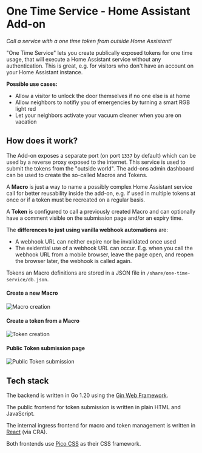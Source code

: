 # One Time Service - Home Assistant Add-on

_Call a service with a one time token from outside Home Assistant!_

"One Time Service" lets you create publically exposed tokens for one time usage, that will execute a Home Assistant service without any authentication. This is great, e.g. for visitors who don't have an account on your Home Assistant instance.

**Possible use cases:**
- Allow a visitor to unlock the door themselves if no one else is at home
- Allow neighbors to notifiy you of emergencies by turning a smart RGB light red
- Let your neighbors activate your vacuum cleaner when you are on vacation

## How does it work?

The Add-on exposes a separate port (on port `1337` by default) which can be used by a reverse proxy exposed to the internet. This service is used to submit the tokens from the "outside world". The add-ons admin dashboard can be used to create the so-called Macros and Tokens.

A **Macro** is just a way to name a possibly complex Home Assistant service call for better reusability inside the add-on, e.g. if used in multiple tokens at once or if a token must be recreated on a regular basis.

A **Token** is configured to call a previously created Macro and can optionally have a comment visible on the submission page and/or an expiry time.

The **differences to just using vanilla webhook automations** are:
- A webhook URL can neither expire nor be invalidated once used
- The exidential use of a webhook URL can occur. E.g. when you call the webhook URL from a mobile browser, leave the page open, and reopen the browser later, the webhook is called again.

Tokens an Macro definitions are stored in a JSON file in `/share/one-time-service/db.json`.

#### Create a new Macro

![Macro creation](https://git.leon.wtf/leon/one-time-service/-/raw/main/screenshots/macro-creation.png)

#### Create a token from a Macro

![Token creation](https://git.leon.wtf/leon/one-time-service/-/raw/main/screenshots/token-creation.png)

#### Public Token submission page

![Public Token submission](https://git.leon.wtf/leon/one-time-service/-/raw/main/screenshots/token-submission.png)

## Tech stack

The backend is written in Go 1.20 using the [Gin Web Framework](https://github.com/gin-gonic).

The public frontend for token submission is written in plain HTML and JavaScript.

The internal ingress frontend for macro and token management is written in [React](https://react.dev/) (via CRA).

Both frontends use [Pico CSS](https://picocss.com/) as their CSS framework.
